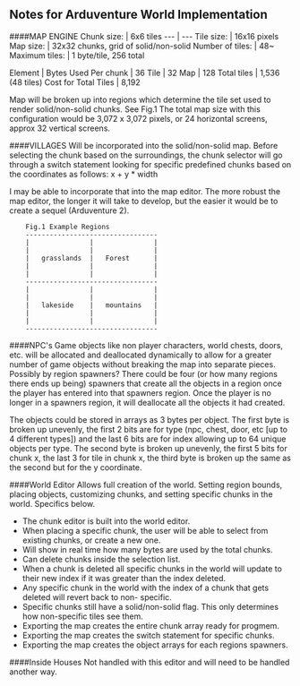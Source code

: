 ## Notes for Arduventure World Implementation

####MAP ENGINE
Chunk size:			| 6x6 tiles
---					| ---
Tile size:			| 16x16 pixels
Map size:			| 32x32 chunks, grid of solid/non-solid
Number of tiles: 	| 48~
Maximum tiles: 		| 1 byte/tile, 256 total


Element					| Bytes Used Per
chunk					| 36
Tile					| 32
Map	 					| 128
Total tiles				| 1,536 (48 tiles)
Cost for Total Tiles	| 8,192

Map will be broken up into regions which determine the tile set used to render solid/non-solid chunks. See Fig.1 The total map size with this configuration would be 3,072 x 3,072 pixels, or 24 horizontal screens, approx 32 vertical screens.

####VILLAGES
Will be incorporated into the solid/non-solid map. Before selecting the chunk based on the surroundings, the chunk selector will go through a switch statement looking for specific predefined chunks based on the coordinates as follows: x + y * width

I may be able to incorporate that into the map editor. The more robust the map editor, the longer it will take to develop, but the easier it would be to create a sequel (Arduventure 2).

		Fig.1 Example Regions
		---------------------------------
		|				|				|
		|				|				|
		|	grasslands	|	Forest		|
		|				|				|
		|				|				|
		---------------------------------
		|				|				|
		|				|				|
		|	lakeside	|	mountains	|
		|				|				|
		|				|				|
		---------------------------------

####NPC's
Game objects like non player characters, world chests, doors, etc. will be allocated and deallocated dynamically to allow for a greater number of game objects without breaking the map into separate pieces. Possibly by region spawners? There could be four (or how many regions there ends up being) spawners that create all the objects in a region once the player has entered into that spawners region. Once the player is no longer in a spawners region, it will deallocate all the objects it had created.

The objects could be stored in arrays as 3 bytes per object. The first byte is broken up unevenly, the first 2 bits are for type (npc, chest, door, etc [up to 4 different types]) and the last 6 bits are for index allowing up to 64 unique objects per type. The second byte is broken up unevenly, the first 5 bits for chunk x, the last 3 for tile in chunk x, the third byte is broken up the same as the second but for the y coordinate.

####World Editor
Allows full creation of the world. Setting region bounds, placing objects, customizing chunks, and setting specific chunks in the world. Specifics below.

* The chunk editor is built into the world editor.
* When placing a specific chunk, the user will be able to select from existing chunks, or create a new
one.
* Will show in real time how many bytes are used by the total chunks.
* Can delete chunks inside the selection list.
* When a chunk is deleted all specific chunks in the world will update to their new index if it was
greater than the index deleted.
* Any specific chunk in the world with the index of a chunk that gets deleted will revert back to non-
specific.
* Specific chunks still have a solid/non-solid flag. This only determines how non-specific tiles see
them.
* Exporting the map creates the entire chunk array ready for progmem.
* Exporting the map creates the switch statement for specific chunks.
* Exporting the map creates the object arrays for each regions spawners.

####Inside Houses
Not handled with this editor and will need to be handled another way.




